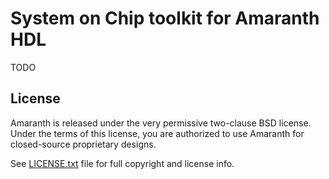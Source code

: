 # System on Chip toolkit for Amaranth HDL

TODO

## License

Amaranth is released under the very permissive two-clause BSD license. Under the terms of this license, you are authorized to use Amaranth for closed-source proprietary designs.

See [LICENSE.txt](LICENSE.txt) file for full copyright and license info.
